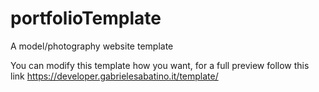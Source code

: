# portfolioTemplate
A model/photography website template

You can modify this template how you want, for a full preview follow this link https://developer.gabrielesabatino.it/template/
